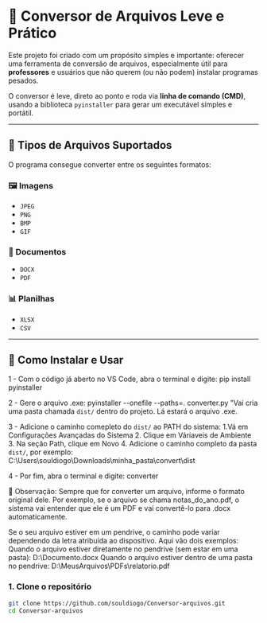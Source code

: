 # 🧠 Conversor de Arquivos Leve e Prático

Este projeto foi criado com um propósito simples e importante: oferecer uma ferramenta de conversão de arquivos, 
especialmente útil para **professores** e usuários que não querem (ou não podem) instalar programas pesados.

O conversor é leve, direto ao ponto e roda via **linha de comando (CMD)**, usando a biblioteca `pyinstaller` para gerar um executável simples e portátil.

---

## 🔄 Tipos de Arquivos Suportados

O programa consegue converter entre os seguintes formatos:

### 🖼️ Imagens
- `JPEG`
- `PNG`
- `BMP`
- `GIF`

### 📄 Documentos
- `DOCX`
- `PDF`

### 📊 Planilhas
- `XLSX`
- `CSV`

---

## 🚀 Como Instalar e Usar
1 - Com o código já aberto no VS Code, abra o terminal e digite:
    pip install pyinstaller
    
2 - Gere o arquivo .exe:
    pyinstaller --onefile --paths=. converter.py
    "Vai cria uma pasta chamada `dist/` dentro do projeto. Lá estará o arquivo .exe.
    
3 - Adicione o caminho comepleto do `dist/` ao PATH do sistema:
    1.Vá em Configurações Avançadas do Sistema
    2. Clique em Váriaveis de Ambiente
    3. Na seção Path, clique em Novo
    4. Adicione o caminho completo da pasta `dist/`, por exemplo:
        C:\Users\souldiogo\Downloads\minha_pasta\convert\dist
        
4 - Por fim, abra o terminal e digite:
    converter
    
📝 Observação: Sempre que for converter um arquivo, informe o formato original dele. 
Por exemplo, se o arquivo se chama notas_do_ano.pdf, o sistema vai entender que ele é um PDF e vai convertê-lo para .docx automaticamente.

Se o seu arquivo estiver em um pendrive, o caminho pode variar dependendo da letra atribuída ao dispositivo. Aqui vão dois exemplos:
Quando o arquivo estiver diretamente no pendrive (sem estar em uma pasta):
    D:\Documento.docx
Quando o arquivo estiver dentro de uma pasta no pendrive:
    D:\MeusArquivos\PDFs\relatorio.pdf

### 1. Clone o repositório

```bash
git clone https://github.com/souldiogo/Conversor-arquivos.git
cd Conversor-arquivos


